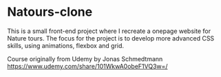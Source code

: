 # Natours-clone

This is a small front-end project where I recreate a onepage website for Nature tours.
The focus for the project is to develop more advanced CSS skills, using animations, flexbox and grid.

Course originally from Udemy by Jonas Schmedtmann
https://www.udemy.com/share/101WkwA0obeF1VQ3w=/
